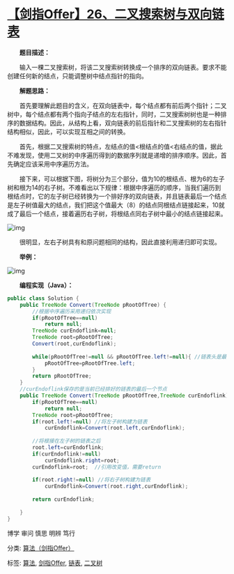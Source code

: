 # [【剑指Offer】26、二叉搜索树与双向链表](https://www.cnblogs.com/gzshan/p/10805344.html)

  **题目描述：**

  输入一棵二叉搜索树，将该二叉搜索树转换成一个排序的双向链表。要求不能创建任何新的结点，只能调整树中结点指针的指向。

  **解题思路：**

  首先要理解此题目的含义，在双向链表中，每个结点都有前后两个指针；二叉树中，每个结点都有两个指向子结点的左右指针，同时，二叉搜索树树也是一种排序的数据结构。因此，从结构上看，双向链表的前后指针和二叉搜索树的左右指针结构相似，因此，可以实现互相之间的转换。

  首先，根据二叉搜索树的特点，左结点的值<根结点的值<右结点的值，据此不难发现，使用二叉树的中序遍历得到的数据序列就是递增的排序顺序。因此，首先确定应该采用中序遍历方法。

  接下来，可以根据下图，将树分为三个部分，值为10的根结点、根为6的左子树和根为14的右子树。不难看出以下规律：根据中序遍历的顺序，当我们遍历到根结点时，它的左子树已经转换为一个排好序的双向链表，并且链表最后一个结点是左子树值最大的结点，我们把这个值最大（8）的结点同根结点链接起来，10就成了最后一个结点，接着遍历右子树，将根结点同右子树中最小的结点链接起来。

![img](https://img2018.cnblogs.com/blog/1608161/201905/1608161-20190503153108282-1273172844.png)



  很明显，左右子树具有和原问题相同的结构，因此直接利用递归即可实现。

  **举例：**

![img](https://img2018.cnblogs.com/blog/1608161/201905/1608161-20190503153115985-1921021918.png)



  **编程实现（Java）：**

```java
public class Solution {
    public TreeNode Convert(TreeNode pRootOfTree) {
        //根据中序遍历采用递归依次实现
        if(pRootOfTree==null)
            return null;
        TreeNode curEndoflink=null;
        TreeNode root=pRootOfTree;
        Convert(root,curEndoflink);
        
        while(pRootOfTree!=null && pRootOfTree.left!=null){ //链表头是最左边
            pRootOfTree=pRootOfTree.left;
        }
        return pRootOfTree;
    }
    //curEndoflink保存的是当前已经排好的链表的最后一个节点
    public TreeNode Convert(TreeNode pRootOfTree,TreeNode curEndoflink){
        if(pRootOfTree==null)
            return null;
        TreeNode root=pRootOfTree;
        if(root.left!=null) //将左子树构建为链表
            curEndoflink=Convert(root.left,curEndoflink);
        
        //将根接在左子树的链表之后
        root.left=curEndoflink;
        if(curEndoflink!=null)
            curEndoflink.right=root;
        curEndoflink=root;  //引用改变值，需要return
        
        if(root.right!=null) //将右子树构建为链表
            curEndoflink=Convert(root.right,curEndoflink);
        
        return curEndoflink;
        
    }
}
```

博学 审问 慎思 明辨 笃行

分类: [算法（剑指Offer）](https://www.cnblogs.com/gzshan/category/1446107.html)

标签: [算法](https://www.cnblogs.com/gzshan/tag/算法/), [剑指Offer](https://www.cnblogs.com/gzshan/tag/剑指Offer/), [链表](https://www.cnblogs.com/gzshan/tag/链表/), [二叉树](https://www.cnblogs.com/gzshan/tag/二叉树/)